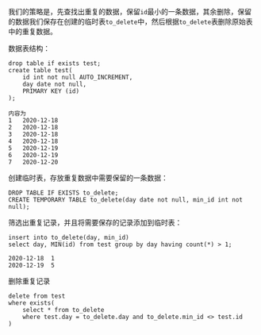 

我们的策略是，先查找出重复的数据，保留`id`最小的一条数据，其余删除，保留的数据我们保存在创建的临时表`to_delete`中，然后根据`to_delete`表删除原始表中的重复数据。

数据表结构：

```mysql
drop table if exists test;
create table test(
	id int not null AUTO_INCREMENT,
	day date not null,
	PRIMARY KEY (id)
);

内容为
1	2020-12-18
2	2020-12-18
3	2020-12-18
4	2020-12-18
5	2020-12-19
6	2020-12-19
7	2020-12-20
```

创建临时表，存放重复数据中需要保留的一条数据：

```mysql
DROP TABLE IF EXISTS to_delete;
CREATE TEMPORARY TABLE to_delete(day date not null, min_id int not null);
```

筛选出重复记录，并且将需要保存的记录添加到临时表：

```mysql
insert into to_delete(day, min_id)
select day, MIN(id) from test group by day having count(*) > 1;

2020-12-18	1
2020-12-19	5
```

删除重复记录

```mysql
delete from test
where exists(
	select * from to_delete
	where test.day = to_delete.day and to_delete.min_id <> test.id
)
```

